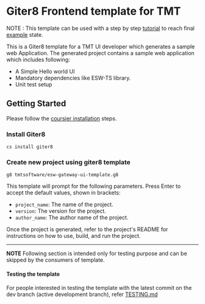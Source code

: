 # Giter8 Frontend template for TMT

NOTE : This template can be used with a step by step [tutorial](https://tmtsoftware.github.io/esw-gateway-ui-example/index.html) to reach final [example](https://github.com/tmtsoftware/esw-gateway-ui-example) state.

This is a Giter8 template for a TMT UI developer which generates a sample web Application.
The generated project contains a sample web application which includes following:

- A Simple Hello world UI
- Mandatory dependencies like ESW-TS library.
- Unit test setup

## Getting Started

Please follow the [coursier installation](https://get-coursier.io/docs/cli-installation) steps.

### Install Giter8

`cs install giter8`

### Create new project using giter8 template

`g8 tmtsoftware/esw-gateway-ui-template.g8`

This template will prompt for the following parameters. Press Enter to accept the default values, shown in brackets:

- `project_name`: The name of the project.
- `version`: The version for the project.
- `author_name`: The author name of the project.

Once the project is generated, refer to the project's README for instructions on how to use, build, and run the project.

---
**NOTE**
Following section is intended only for testing purpose and can be skipped by the consumers of template.

#### Testing the template

For people interested in testing the template with the latest commit on the dev branch (active development branch), refer [TESTING.md](TESTING.md)

